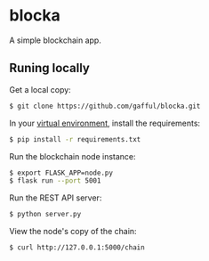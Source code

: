 # blocka

A simple blockchain app.

## Runing locally
Get a local copy:
```sh
$ git clone https://github.com/gafful/blocka.git
```

In your [virtual environment](https://realpython.com/python-virtual-environments-a-primer/), install the requirements:
```sh
$ pip install -r requirements.txt
```

Run the blockchain node instance:
```sh
$ export FLASK_APP=node.py
$ flask run --port 5001
```

Run the REST API server:
```sh
$ python server.py
```

View the node's copy of the chain:
```sh
$ curl http://127.0.0.1:5000/chain
```